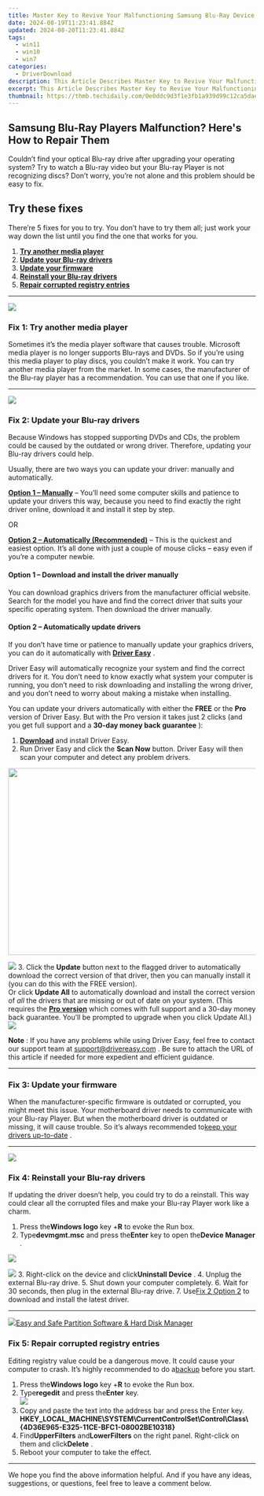 ```yaml
---
title: Master Key to Revive Your Malfunctioning Samsung Blu-Ray Device - Step by Step
date: 2024-08-19T11:23:41.884Z
updated: 2024-08-20T11:23:41.884Z
tags:
  - win11
  - win10
  - win7
categories:
  - DriverDownload
description: This Article Describes Master Key to Revive Your Malfunctioning Samsung Blu-Ray Device - Step by Step
excerpt: This Article Describes Master Key to Revive Your Malfunctioning Samsung Blu-Ray Device - Step by Step
thumbnail: https://thmb.techidaily.com/0e0ddc9d3f1e3fb1a939d99c12ca5daee2fa294d073b52247b8e64f5288cf09f.jpg
---
```


## Samsung Blu-Ray Players Malfunction? Here's How to Repair Them

Couldn’t find your optical Blu-ray drive after upgrading your operating system? Try to watch a Blu-ray video but your Blu-ray Player is not recognizing discs? Don’t worry, you’re not alone and this problem should be easy to fix.

## Try these fixes

 There’re 5 fixes for you to try. You don’t have to try them all; just work your way down the list until you find the one that works for you.

1. **[Try another media player](https://tools.techidaily.com/drivereasy/download/)**
2. **[Update your Blu-ray drivers](https://tools.techidaily.com/drivereasy/download/)**
3. **[Update your firmware](https://tools.techidaily.com/drivereasy/download/)** [](https://tools.techidaily.com/drivereasy/download/)
4. **[Reinstall your Blu-ray drivers](https://tools.techidaily.com/drivereasy/download/)**
5. **[Repair corrupted registry entries](https://tools.techidaily.com/drivereasy/download/)**

---

<!-- affiliate ads begin -->
<a href="https://secure.2checkout.com/order/checkout.php?PRODS=35038891&QTY=1&AFFILIATE=108875&CART=1"><img src="https://www.dupinout.com/wp-content/uploads/2021/12/DupInOut-New-Duplicate-Scan-Tab.png" border="0"></a>
<!-- affiliate ads end -->
### Fix 1: Try another media player

 Sometimes it’s the media player software that causes trouble. Microsoft media player is no longer supports Blu-rays and DVDs. So if you’re using this media player to play discs, you couldn’t make it work. You can try another media player from the market. In some cases, the manufacturer of the Blu-ray player has a recommendation. You can use that one if you like.

---

<!-- affiliate ads begin -->
<a href="https://shop.copernic.com/order/checkout.php?PRODS=41033091&QTY=1&AFFILIATE=108875&CART=1"><img src="https://secure.2checkout.com/images/merchant/8d30aa96e72440759f74bd2306c1fa3d/Copernic-2023-Affiliate-728x90-Advanced.png" border="0"></a>
<!-- affiliate ads end -->
### Fix 2: Update your Blu-ray drivers

 Because Windows has stopped supporting DVDs and CDs, the problem could be caused by the outdated or wrong driver. Therefore, updating your Blu-ray drivers could help.

 Usually, there are two ways you can update your driver: manually and automatically.

**[Option 1 – Manually](https://tools.techidaily.com/drivereasy/download/)**  – You’ll need some computer skills and patience to update your drivers this way, because you need to find exactly the right driver online, download it and install it step by step.

OR

**[Option 2 – Automatically (Recommended)](https://tools.techidaily.com/drivereasy/download/)**  – This is the quickest and easiest option. It’s all done with just a couple of mouse clicks – easy even if you’re a computer newbie.

#### **Option 1 –** **Download and install the driver manually**

 You can download graphics drivers from the manufacturer official website. Search for the model you have and find the correct driver that suits your specific operating system. Then download the driver manually.

#### **Option 2 – Automatically update drivers**

 If you don’t have time or patience to manually update your graphics drivers, you can do it automatically with **[Driver Easy](https://tools.techidaily.com/drivereasy/download/)**  .

 Driver Easy will automatically recognize your system and find the correct drivers for it. You don’t need to know exactly what system your computer is running, you don’t need to risk downloading and installing the wrong driver, and you don’t need to worry about making a mistake when installing.

 You can update your drivers automatically with either the **FREE** or the **Pro** version of Driver Easy. But with the Pro version it takes just 2 clicks (and you get full support and a **30-day money back guarantee** ):

1. **[Download](https://tools.techidaily.com/drivereasy/download/)**  and install Driver Easy.
2. Run Driver Easy and click the **Scan Now** button. Driver Easy will then scan your computer and detect any problem drivers.  
<!-- affiliate ads begin -->
<a href="https://twopages.pxf.io/c/5597632/2016067/18544" target="_top" id="2016067"><img src="//a.impactradius-go.com/display-ad/18544-2016067" border="0" alt="" width="1020" height="380"/></a><img height="0" width="0" src="https://imp.pxf.io/i/5597632/2016067/18544" style="position:absolute;visibility:hidden;" border="0" />
<!-- affiliate ads end -->
![](https://images.drivereasy.com/wp-content/uploads/2019/08/NVIDIA-18.jpg)
3. Click the **Update**  button next to the flagged driver to automatically download the correct version of that driver, then you can manually install it (you can do this with the FREE version).  
 Or click **Update All** to automatically download and install the correct version of _all_ the drivers that are missing or out of date on your system. (This requires the **[Pro version](https://tools.techidaily.com/drivereasy/download/)**  which comes with full support and a 30-day money back guarantee. You’ll be prompted to upgrade when you click Update All.)  
![](https://images.drivereasy.com/wp-content/uploads/2019/08/NVIDIA-Geoforce.jpg)

**Note** : If you have any problems while using Driver Easy, feel free to contact our support team at [support@drivereasy.com](https://tools.techidaily.com/drivereasy/download/) .
 Be sure to attach the URL of this article if needed for more expedient and efficient guidance.

---

### Fix 3: Update your firmware

 When the manufacturer-specific firmware is outdated or corrupted, you might meet this issue. Your motherboard driver needs to communicate with your Blu-ray Player. But when the motherboard driver is outdated or missing, it will cause trouble. So it’s always recommended to[keep your drivers up-to-date](https://tools.techidaily.com/drivereasy/download/) .

---

<!-- affiliate ads begin -->
<a href="https://shop.systoolsgroup.com/affiliate.php?ACCOUNT=SYSTOOBY&AFFILIATE=108875&PATH=https%3A%2F%2Fwww.systoolsgroup.com%3FAFFILIATE%3D108875%26RESOURCE%3DSysTools%2BSQL%2BRecovery"><img src="https://www.systoolsgroup.com/box/sql-recovery.png" border="0"></a>
<!-- affiliate ads end -->
### Fix 4: Reinstall your Blu-ray drivers

 If updating the driver doesn’t help, you could try to do a reinstall. This way could clear all the corrupted files and make your Blu-ray Player work like a charm.

1. Press the**Windows logo** key +**R** to evoke the Run box.
2. Type**devmgmt.msc** and press the**Enter** key to open the**Device Manager** .  
<!-- affiliate ads begin -->
<a href="https://store.movavi.com/affiliate.php?ACCOUNT=MOVAVI&AFFILIATE=108875&PATH=https%3A%2F%2Fwww.movavi.com%3FAFFILIATE%3D108875%26RESOURCE%3DBanner%2B728x90"><img src="https://mcusercontent.com/0885a03ded3d480dca9287f12/images/2e76fe6a-3010-1b37-7846-f34ff9c6b4ca.png" border="0"></a>
<!-- affiliate ads end -->
![](https://images.drivereasy.com/wp-content/uploads/2019/07/device-manager-2.jpg)
3. Right-click on the device and click**Uninstall Device** .
4. Unplug the external Blu-ray drive.
5. Shut down your computer completely.
6. Wait for 30 seconds, then plug in the external Blu-ray drive.
7. Use[Fix 2 Option 2](https://tools.techidaily.com/drivereasy/download/) to download and install the latest driver.

---

<!-- affiliate ads begin -->
<a href="https://secure.2checkout.com/order/checkout.php?PRODS=22741618&QTY=1&AFFILIATE=108875&CART=1"><img src="https://www.diskpart.com/resource/images/index/dp-index-img-banner-people@2x.png" border="0">Easy and Safe Partition Software & Hard Disk Manager</a>
<!-- affiliate ads end -->
### Fix 5: Repair corrupted registry entries

 Editing registry value could be a dangerous move. It could cause your computer to crash. It’s highly recommended to do a[backup](https://tools.techidaily.com/drivereasy/download/) before you start.

1. Press the**Windows logo** key +**R** to evoke the Run box.
2. Type**regedit** and press the**Enter** key.  
![](https://images.drivereasy.com/wp-content/uploads/2019/08/registry.jpg)
3. Copy and paste the text into the address bar and press the Enter key.  
 **HKEY\_LOCAL\_MACHINE\\SYSTEM\\CurrentControlSet\\Control\\Class\\ {4D36E965-E325-11CE-BFC1-08002BE10318}**
4. Find**UpperFilters** and**LowerFilters** on the right panel. Right-click on them and click**Delete** .
5. Reboot your computer to take the effect.

---

 We hope you find the above information helpful. And if you have any ideas, suggestions, or questions, feel free to leave a comment below.

<ins class="adsbygoogle"
     style="display:block"
     data-ad-format="autorelaxed"
     data-ad-client="ca-pub-7571918770474297"
     data-ad-slot="1223367746"></ins>



<ins class="adsbygoogle"
     style="display:block"
     data-ad-client="ca-pub-7571918770474297"
     data-ad-slot="8358498916"
     data-ad-format="auto"
     data-full-width-responsive="true"></ins>


